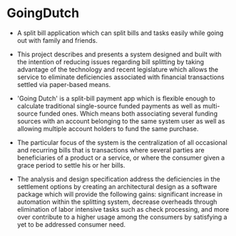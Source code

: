 # GoingDutch
- A split bill application which can split bills and tasks easily while going out with family and friends.

- This project describes and presents a system designed and built with the intention of reducing issues regarding bill splitting by taking advantage of the technology and recent legislature which allows the service to eliminate deficiencies associated with financial transactions settled via paper-based means.

- 'Going Dutch' is a split-bill payment app which is flexible enough to calculate traditional single-source funded payments as well as multi-source funded ones. 
Which means both associating several funding sources with an account belonging to the same system user as well as allowing multiple account holders to fund the same purchase.

- The particular focus of the system is the centralization of all occasional and recurring bills that is transactions where several parties are beneficiaries of a product or a service, or where the consumer given a grace period to settle his or her bills.

- The analysis and design specification address the deficiencies in the settlement options by creating an architectural design as a software package which will provide the following gains: significant increase in automation within the splitting system, decrease overheads through elimination of labor intensive tasks such as check processing, and more over contribute to a higher usage among the consumers by satisfying a yet to be addressed consumer need.
